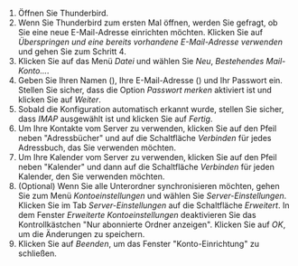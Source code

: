 <ol>
<li>
  Öffnen Sie Thunderbird.
</li>
<li>
  Wenn Sie Thunderbird zum ersten Mal öffnen, werden Sie gefragt, ob Sie eine neue E-Mail-Adresse einrichten möchten. Klicken Sie auf <i>Überspringen und eine bereits vorhandene E-Mail-Adresse verwenden</i> und gehen Sie zum Schritt 4.
</li>
<li>
  Klicken Sie auf das Menü <i>Datei</i> und wählen Sie <i>Neu</i>, <i>Bestehendes Mail-Konto...</i>.
</li>
<li>
  Geben Sie Ihren Namen<span class="client_variables_available"> (<code><span class="client_var_name"></span></code>)</span>, Ihre E-Mail-Adresse<span class="client_variables_available"> (<code><span class="client_var_email"></span></code>)</span> und Ihr Passwort ein. Stellen Sie sicher, dass die Option <i>Passwort merken</i> aktiviert ist und klicken Sie auf <i>Weiter</i>.
</li>
<li>
  Sobald die Konfiguration automatisch erkannt wurde, stellen Sie sicher, dass <i>IMAP</i> ausgewählt ist und klicken Sie auf <i>Fertig</i>.
</li>
<li>
  Um Ihre Kontakte vom Server zu verwenden, klicken Sie auf den Pfeil neben "Adressbücher" und auf die Schaltfläche <i>Verbinden</i> für jedes Adressbuch, das Sie verwenden möchten.
</li>
<li>
  Um Ihre Kalender vom Server zu verwenden, klicken Sie auf den Pfeil neben "Kalender" und dann auf die Schaltfläche <i>Verbinden</i> für jeden Kalender, den Sie verwenden möchten.
</li>
<li>
  (Optional) Wenn Sie alle Unterordner synchronisieren möchten, gehen Sie zum Menü <i>Kontoeinstellungen</i> und wählen Sie <i>Server-Einstellungen</i>. Klicken Sie im Tab <i>Server-Einstellungen</i> auf die Schaltfläche <i>Erweitert</i>. In dem Fenster <i>Erweiterte Kontoeinstellungen</i> deaktivieren Sie das Kontrollkästchen "Nur abonnierte Ordner anzeigen". Klicken Sie auf <i>OK</i>, um die Änderungen zu speichern.
</li>
<li>
  Klicken Sie auf <i>Beenden</i>, um das Fenster "Konto-Einrichtung" zu schließen.
</li>
</ol>